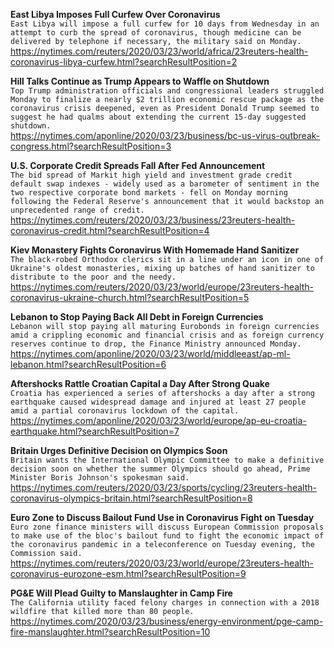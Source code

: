 **East Libya Imposes Full Curfew Over Coronavirus**\
`East Libya will impose a full curfew for 10 days from Wednesday in an attempt to curb the spread of coronavirus, though medicine can be delivered by telephone if necessary, the military said on Monday. `\
https://nytimes.com/reuters/2020/03/23/world/africa/23reuters-health-coronavirus-libya-curfew.html?searchResultPosition=2

**Hill Talks Continue as Trump Appears to Waffle on Shutdown**\
`Top Trump administration officials and congressional leaders struggled Monday to finalize a nearly $2 trillion economic rescue package as the coronavirus crisis deepened, even as President Donald Trump seemed to suggest he had qualms about extending the current 15-day suggested shutdown.`\
https://nytimes.com/aponline/2020/03/23/business/bc-us-virus-outbreak-congress.html?searchResultPosition=3

**U.S. Corporate Credit Spreads Fall After Fed Announcement**\
`The bid spread of Markit high yield and investment grade credit default swap indexes - widely used as a barometer of sentiment in the two respective corporate bond markets - fell on Monday morning following the Federal Reserve's announcement that it would backstop an unprecedented range of credit. `\
https://nytimes.com/reuters/2020/03/23/business/23reuters-health-coronavirus-credit.html?searchResultPosition=4

**Kiev Monastery Fights Coronavirus With Homemade Hand Sanitizer**\
`The black-robed Orthodox clerics sit in a line under an icon in one of Ukraine's oldest monasteries, mixing up batches of hand sanitizer to distribute to the poor and the needy.`\
https://nytimes.com/reuters/2020/03/23/world/europe/23reuters-health-coronavirus-ukraine-church.html?searchResultPosition=5

**Lebanon to Stop Paying Back All Debt in Foreign Currencies**\
`Lebanon will stop paying all maturing Eurobonds in foreign currencies amid a crippling economic and financial crisis and as foreign currency reserves continue to drop, the Finance Ministry announced Monday.`\
https://nytimes.com/aponline/2020/03/23/world/middleeast/ap-ml-lebanon.html?searchResultPosition=6

**Aftershocks Rattle Croatian Capital a Day After Strong Quake**\
`Croatia has experienced a series of aftershocks a day after a strong earthquake caused widespread damage and injured at least 27 people amid a partial coronavirus lockdown of the capital.`\
https://nytimes.com/aponline/2020/03/23/world/europe/ap-eu-croatia-earthquake.html?searchResultPosition=7

**Britain Urges Definitive Decision on Olympics Soon**\
`Britain wants the International Olympic Committee to make a definitive decision soon on whether the summer Olympics should go ahead, Prime Minister Boris Johnson's spokesman said.`\
https://nytimes.com/reuters/2020/03/23/sports/cycling/23reuters-health-coronavirus-olympics-britain.html?searchResultPosition=8

**Euro Zone to Discuss Bailout Fund Use in Coronavirus Fight on Tuesday**\
`Euro zone finance ministers will discuss European Commission proposals to make use of the bloc's bailout fund to fight the economic impact of the coronavirus pandemic in a teleconference on Tuesday evening, the Commission said.`\
https://nytimes.com/reuters/2020/03/23/world/europe/23reuters-health-coronavirus-eurozone-esm.html?searchResultPosition=9

**PG&E Will Plead Guilty to Manslaughter in Camp Fire**\
`The California utility faced felony charges in connection with a 2018 wildfire that killed more than 80 people.`\
https://nytimes.com/2020/03/23/business/energy-environment/pge-camp-fire-manslaughter.html?searchResultPosition=10

